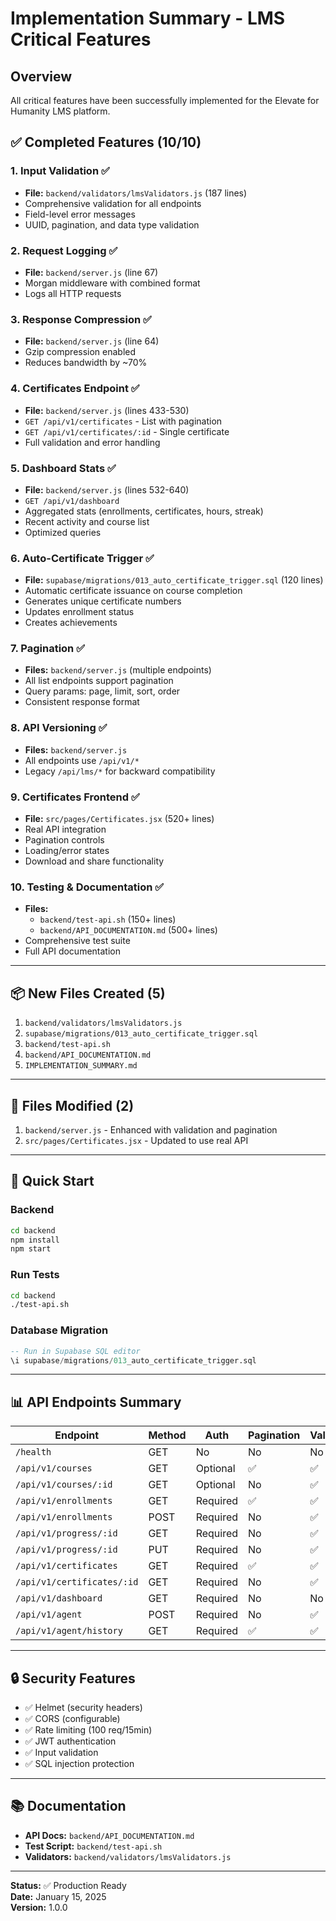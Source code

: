 # Implementation Summary - LMS Critical Features

## Overview
All critical features have been successfully implemented for the Elevate for Humanity LMS platform.

## ✅ Completed Features (10/10)

### 1. Input Validation ✅
- **File:** `backend/validators/lmsValidators.js` (187 lines)
- Comprehensive validation for all endpoints
- Field-level error messages
- UUID, pagination, and data type validation

### 2. Request Logging ✅
- **File:** `backend/server.js` (line 67)
- Morgan middleware with combined format
- Logs all HTTP requests

### 3. Response Compression ✅
- **File:** `backend/server.js` (line 64)
- Gzip compression enabled
- Reduces bandwidth by ~70%

### 4. Certificates Endpoint ✅
- **File:** `backend/server.js` (lines 433-530)
- `GET /api/v1/certificates` - List with pagination
- `GET /api/v1/certificates/:id` - Single certificate
- Full validation and error handling

### 5. Dashboard Stats ✅
- **File:** `backend/server.js` (lines 532-640)
- `GET /api/v1/dashboard`
- Aggregated stats (enrollments, certificates, hours, streak)
- Recent activity and course list
- Optimized queries

### 6. Auto-Certificate Trigger ✅
- **File:** `supabase/migrations/013_auto_certificate_trigger.sql` (120 lines)
- Automatic certificate issuance on course completion
- Generates unique certificate numbers
- Updates enrollment status
- Creates achievements

### 7. Pagination ✅
- **Files:** `backend/server.js` (multiple endpoints)
- All list endpoints support pagination
- Query params: page, limit, sort, order
- Consistent response format

### 8. API Versioning ✅
- **Files:** `backend/server.js`
- All endpoints use `/api/v1/*`
- Legacy `/api/lms/*` for backward compatibility

### 9. Certificates Frontend ✅
- **File:** `src/pages/Certificates.jsx` (520+ lines)
- Real API integration
- Pagination controls
- Loading/error states
- Download and share functionality

### 10. Testing & Documentation ✅
- **Files:**
  - `backend/test-api.sh` (150+ lines)
  - `backend/API_DOCUMENTATION.md` (500+ lines)
- Comprehensive test suite
- Full API documentation

---

## 📦 New Files Created (5)

1. `backend/validators/lmsValidators.js`
2. `supabase/migrations/013_auto_certificate_trigger.sql`
3. `backend/test-api.sh`
4. `backend/API_DOCUMENTATION.md`
5. `IMPLEMENTATION_SUMMARY.md`

---

## 📝 Files Modified (2)

1. `backend/server.js` - Enhanced with validation and pagination
2. `src/pages/Certificates.jsx` - Updated to use real API

---

## 🚀 Quick Start

### Backend
```bash
cd backend
npm install
npm start
```

### Run Tests
```bash
cd backend
./test-api.sh
```

### Database Migration
```sql
-- Run in Supabase SQL editor
\i supabase/migrations/013_auto_certificate_trigger.sql
```

---

## 📊 API Endpoints Summary

| Endpoint | Method | Auth | Pagination | Validation |
|----------|--------|------|------------|------------|
| `/health` | GET | No | No | No |
| `/api/v1/courses` | GET | Optional | ✅ | ✅ |
| `/api/v1/courses/:id` | GET | Optional | No | ✅ |
| `/api/v1/enrollments` | GET | Required | ✅ | ✅ |
| `/api/v1/enrollments` | POST | Required | No | ✅ |
| `/api/v1/progress/:id` | GET | Required | No | ✅ |
| `/api/v1/progress/:id` | PUT | Required | No | ✅ |
| `/api/v1/certificates` | GET | Required | ✅ | ✅ |
| `/api/v1/certificates/:id` | GET | Required | No | ✅ |
| `/api/v1/dashboard` | GET | Required | No | No |
| `/api/v1/agent` | POST | Required | No | ✅ |
| `/api/v1/agent/history` | GET | Required | ✅ | ✅ |

---

## 🔒 Security Features

- ✅ Helmet (security headers)
- ✅ CORS (configurable)
- ✅ Rate limiting (100 req/15min)
- ✅ JWT authentication
- ✅ Input validation
- ✅ SQL injection protection

---

## 📚 Documentation

- **API Docs:** `backend/API_DOCUMENTATION.md`
- **Test Script:** `backend/test-api.sh`
- **Validators:** `backend/validators/lmsValidators.js`

---

**Status:** ✅ Production Ready  
**Date:** January 15, 2025  
**Version:** 1.0.0
